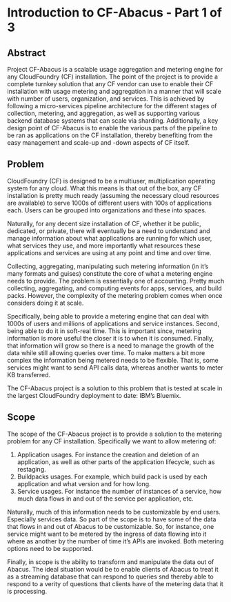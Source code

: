 # Introduction to CF-Abacus - Part 1 of 3

## Abstract

Project CF-Abacus is a scalable usage aggregation and metering engine for any CloudFoundry (CF) installation. The point of the project is to provide a complete turnkey solution that any CF vendor can use to enable their CF installation with usage metering and aggregation in a manner that will scale with number of users, organization, and services. This is achieved by following a micro-services pipeline architecture for the different stages of collection, metering, and aggregation, as well as supporting various backend database systems that can scale via sharding. Additionally, a key design point of CF-Abacus is to enable the various parts of the pipeline to be ran as applications on the CF installation, thereby benefiting from the easy management and scale-up and -down aspects of CF itself.

## Problem

CloudFoundry (CF) is designed to be a multiuser, multiplication operating system for any cloud. What this means is that out of the box, any CF installation is pretty much ready (assuming the necessary cloud resources are available) to serve 1000s of different users with 100s of applications each. Users can be grouped into organizations and these into spaces.

Naturally, for any decent size installation of CF, whether it be public, dedicated, or private, there will eventually be a need to understand and manage information about what applications are running for which user, what services they use, and more importantly what resources these applications and services are using at any point and time and over time.

Collecting, aggregating, manipulating such metering information (in it’s many formats and guises) constitute the core of what a metering engine needs to provide. The problem is essentially one of accounting. Pretty much collecting, aggregating, and computing events for apps, services, and build packs. However, the complexity of the metering problem comes when once considers  doing it at scale. 

Specifically, being able to provide a metering engine that can deal with 1000s of users and millions of applications and service instances. Second, being able to do it in soft-real time. This is important since, metering information is more useful the closer it is to when it is consumed. Finally, that information will grow so there is a need to manage the growth of the data while still allowing queries over time. To make matters a bit more complex the information being metered needs to be flexible. That is, some services might want to send API calls data, whereas another wants to meter KB transferred.

The CF-Abacus project is a solution to this problem that is tested at scale in the largest CloudFoundry deployment to date: IBM’s Bluemix.

## Scope

The scope of the CF-Abacus project is to provide a solution to the metering problem for any CF installation. Specifically we want to allow metering of:

1. Application usages. For instance the creation and deletion of an application, as well as other parts of the application lifecycle, such as restaging.
2. Buildpacks usages. For example, which build pack is used by each application and what version and for how long.
3. Service usages. For instance the number of instances of a service, how much data flows in and out of the service per application, etc.

Naturally, much of this information needs to be customizable by end users. Especially services data. So part of the scope is to have some of the data that flows in and out of Abacus to be customizable. So, for instance, one service might want to be metered by the ingress of data flowing into it where as another by the number of time it’s APIs are invoked. Both metering options need to be supported.

Finally, in scope is the ability to transform and manipulate the data out of Abacus. The ideal situation would be to enable clients of Abacus to treat it as a streaming database that can respond to queries snd thereby able to respond to a verity of questions that clients have of the metering data that it is processing.

